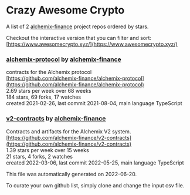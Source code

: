 # Crazy Awesome Crypto
A list of 2 [alchemix-finance](https://github.com/alchemix-finance) project repos ordered by stars.  

Checkout the interactive version that you can filter and sort: 
[https://www.awesomecrypto.xyz/](https://www.awesomecrypto.xyz/)  


### [alchemix-protocol](https://github.com/alchemix-finance/alchemix-protocol) by [alchemix-finance](https://github.com/alchemix-finance)  
contracts for the Alchemix protocol  
[https://github.com/alchemix-finance/alchemix-protocol](https://github.com/alchemix-finance/alchemix-protocol)  
2.69 stars per week over 68 weeks  
184 stars, 69 forks, 17 watches  
created 2021-02-26, last commit 2021-08-04, main language TypeScript  


### [v2-contracts](https://github.com/alchemix-finance/v2-contracts) by [alchemix-finance](https://github.com/alchemix-finance)  
Contracts and artifacts for the Alchemix V2 system.  
[https://github.com/alchemix-finance/v2-contracts](https://github.com/alchemix-finance/v2-contracts)  
1.39 stars per week over 15 weeks  
21 stars, 4 forks, 2 watches  
created 2022-03-06, last commit 2022-05-25, main language TypeScript  


This file was automatically generated on 2022-06-20.  

To curate your own github list, simply clone and change the input csv file.  